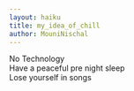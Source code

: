 ```yaml
---
layout: haiku
title: my_idea_of_chill
author: MouniNischal
---
```


No Technology<br>
Have a peaceful pre night sleep<br>
Lose yourself in songs<br>
